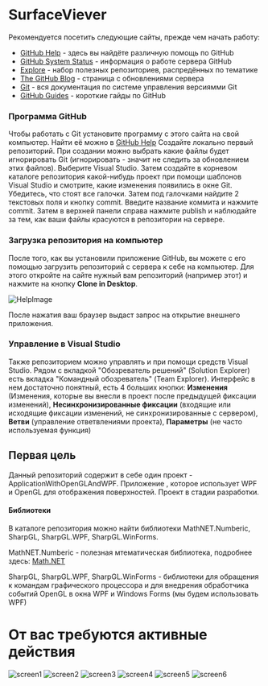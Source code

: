 # SurfaceViever
Рекомендуется посетить следующие сайты, прежде чем начать работу:
  * [GitHub Help](https://help.github.com/) - здесь вы найдёте различную помощь по GitHub
  * [GitHub System Status](https://status.github.com/) - информация о работе сервера GitHub
  * [Explore](https://github.com/explore) - набор полезных репозиториев, распредённых по тематике
  * [The GitHub Blog](https://github.com/blog) - страница с обновлениями сервера
  * [Git](http://git-scm.com/) - вся документация по системе управления версиямми Git
  * [GitHub Guides](https://guides.github.com/) - короткие гайды по GitHub

### Программа GitHub
Чтобы работать с Git установите программу с этого сайта на свой компьютер. Найти её можно в [GitHub Help](https://help.github.com/) Создайте локально первый репозиторий. При создании можно выбрать какие файлы будет игнорировать Git (игнорировать - значит не следить за обновлением этих файлов). Выберите Visual Studio. Затем создайте в корневом каталоге репозитория какой-нибудь проект при помощи шаблонов Visual Studio и смотрите, какие изменения появились в окне Git. Убедитесь, что стоят все галочки. Затем под галочками найдите 2 текстовых поля и кнопку commit. Введите название коммита и нажмите commit. Затем в верхней панели справа нажмите publish и наблюдайте за тем, как ваши файлы красуются в репозитории на сервере.

### Загрузка репозитория на компьютер
После того, как вы установили приложение GitHub, вы можете с его помощью загрузить репозиторий с сервера к себе на компьютер. Для этого откройте на сайте нужный вам репозиторий (например этот) и нажмите на кнопку **Clone in Desktop**.

![HelpImage](https://github.com/MechanicsFromUSU/SurfaceViever/blob/master/help_clone.png)

После нажатия ваш браузер выдаст запрос на открытие внешнего приложения.

### Управление в Visual Studio
Также репозиторием можно управлять и при помощи средств Visual Studio. Рядом с вкладкой "Обозреватель решений" (Solution Explorer) есть вкладка "Командный обозреватель" (Team Explorer). Интерфейс в нем достаточно понятный, есть 4 больших кнопки: **Изменения** (Изменения, которые вы внесли в проект после предыдущей фиксации изменений), **Несинхронизированные фиксации** (входящие или исходящие фиксации изменений, не синхронизированные с сервером), **Ветви** (управление ответвлениями проекта), **Параметры** (не часто используемая функция)

## Первая цель
Данный репозиторий содержит в себе один проект - ApplicationWithOpenGLAndWPF. Приложение , которое использует WPF и OpenGL для отображения поверхностей. Проект в стадии разработки.

#### Библиотеки
В каталоге репозитория можно найти библиотеки MathNET.Numberic, SharpGL, SharpGL.WPF, SharpGL.WinForms.

MathNET.Numberic - полезная мтематическая библиотека, подробнее здесь: [Math.NET](http://www.mathdotnet.com/)

SharpGL, SharpGL.WPF, SharpGL.WinForms - библиотеки для обращения к командам графического процессора и для внедрения обработчика событий OpenGL в окна WPF и Windows Forms (мы будем использовать WPF)

# От вас требуются активные действия
![screen1](https://github.com/MechanicsFromUSU/SurfaceViever/blob/master/resources/screenshot1.png)
![screen2](https://github.com/MechanicsFromUSU/SurfaceViever/blob/master/resources/screenshot2.png)
![screen3](https://github.com/MechanicsFromUSU/SurfaceViever/blob/master/resources/screenshot3.png)
![screen4](https://github.com/MechanicsFromUSU/SurfaceViever/blob/master/resources/screenshot4.png)
![screen5](https://github.com/MechanicsFromUSU/SurfaceViever/blob/master/resources/screenshot5.png)
![screen6](https://github.com/MechanicsFromUSU/SurfaceViever/blob/master/resources/screenshot6.png)

